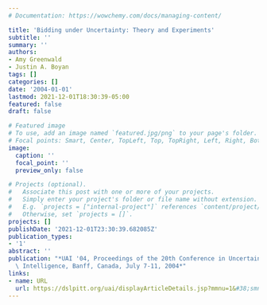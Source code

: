 ```yaml
---
# Documentation: https://wowchemy.com/docs/managing-content/

title: 'Bidding under Uncertainty: Theory and Experiments'
subtitle: ''
summary: ''
authors:
- Amy Greenwald
- Justin A. Boyan
tags: []
categories: []
date: '2004-01-01'
lastmod: 2021-12-01T18:30:39-05:00
featured: false
draft: false

# Featured image
# To use, add an image named `featured.jpg/png` to your page's folder.
# Focal points: Smart, Center, TopLeft, Top, TopRight, Left, Right, BottomLeft, Bottom, BottomRight.
image:
  caption: ''
  focal_point: ''
  preview_only: false

# Projects (optional).
#   Associate this post with one or more of your projects.
#   Simply enter your project's folder or file name without extension.
#   E.g. `projects = ["internal-project"]` references `content/project/deep-learning/index.md`.
#   Otherwise, set `projects = []`.
projects: []
publishDate: '2021-12-01T23:30:39.682085Z'
publication_types:
- '1'
abstract: ''
publication: "*UAI '04, Proceedings of the 20th Conference in Uncertainty in Artificial\
  \ Intelligence, Banff, Canada, July 7-11, 2004*"
links:
- name: URL
  url: https://dslpitt.org/uai/displayArticleDetails.jsp?mmnu=1&#38;smnu=2&#38;article_id=1110&#38;proceeding_id=20
---
```

